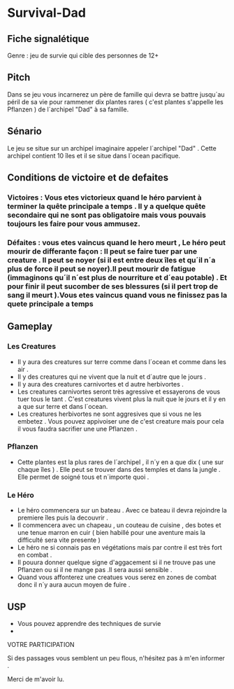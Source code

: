 # Survival-Dad 
## Fiche signalétique
Genre : jeu de survie qui cible des personnes de 12+
## Pitch 
Dans se jeu vous incarnerez un père de famille qui devra se battre jusqu´au péril de sa vie pour rammener dix plantes rares ( c'est plantes  s'appelle les Pflanzen ) de l´archipel "Dad" à sa famille.
## Sénario
Le jeu se situe sur un archipel imaginaire appeler l´archipel "Dad" . Cette archipel contient 10 îles et il se situe dans l´ocean pacifique.
## Conditions de victoire et de defaites
### Victoires : Vous etes victorieux quand le héro parvient à terminer la quête principale a temps . Il y a quelque quête secondaire qui ne sont pas obligatoire mais vous pouvais toujours les faire pour vous ammusez.
### Défaites : vous etes vaincus quand le hero meurt , Le héro peut mourir de differante façon : Il peut se faire tuer par une creature . Il peut se noyer (si il est entre deux îles et qu´il n´a plus de force il peut se noyer).Il peut mourir de fatigue (immaginons qu´il n´est plus de nourriture et d´eau potable) . Et pour finir il peut sucomber de ses blessures (si il pert trop de sang il meurt ).Vous etes vaincus quand vous ne finissez pas la quete principale a temps
## Gameplay
### Les Creatures
- Il y aura des creatures sur terre comme dans l´ocean et comme dans les air . 
- Il y des creatures qui ne vivent que la nuit et d´autre que le jours .
- Il y aura des creatures carnivortes et d autre herbivortes .
- Les creatures carnivortes seront très agressive et essayerons de vous tuer tous le tant . C'est creatures vivent plus la nuit que le jours et il y en a que sur terre et dans l´ocean.
- Les creatures herbivortes ne sont aggresives que si vous ne les embetez . Vous pouvez appivoiser une de c'est creature mais pour cela il vous faudra sacrifier une une Pflanzen .
### Pflanzen
- Cette plantes est la plus rares de l´archipel , il n´y en a que dix ( une sur chaque îles ) . Elle peut se trouver dans des temples et  dans la jungle . Elle permet de soigné tous et n´importe quoi .
### Le Héro 
- Le héro commencera sur un bateau . Avec ce bateau il devra rejoindre la premiere îles puis la decouvrir . 
- Il commencera avec un chapeau , un couteau de cuisine , des botes et une tenue marron en cuir ( bien habillé pour une aventure mais la difficulté sera vite presente )
- Le héro ne si connais pas en végétations mais par contre il est très fort en combat .
- Il pouura donner quelque signe d'aggacement si il ne trouve pas une Pflanzen ou si il ne mange pas .Il sera aussi sensible .
- Quand vous affonterez une creatues vous serez en zones de combat donc il n´y aura aucun moyen de fuire .
## USP
- Vous pouvez apprendre des techniques de survie 
- 

VOTRE PARTICIPATION

Si des passages vous semblent un peu flous, n'hésitez pas à m'en informer .

Merci de m'avoir lu.
